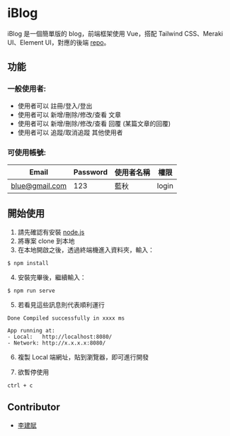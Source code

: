 # iBlog
iBlog 是一個簡單版的 blog，前端框架使用 Vue，搭配 Tailwind CSS、Meraki UI、Element UI，對應的後端 [repo](https://github.com/limecorner/blog-backend)。

## 功能
### 一般使用者:
- 使用者可以 註冊/登入/登出
- 使用者可以 新增/刪除/修改/查看 文章 
- 使用者可以 新增/刪除/修改/查看 回覆 (某篇文章的回覆) 
- 使用者可以 追蹤/取消追蹤 其他使用者

### 可使用帳號:
Email | Password | 使用者名稱 | 權限
--- | --- | --- | ---
blue@gmail.com | 123 | 藍秋 | login


## 開始使用

1. 請先確認有安裝 [node.js](https://nodejs.org/en/download/)
2. 將專案 clone 到本地
3. 在本地開啟之後，透過終端機進入資料夾，輸入：

  ```
  $ npm install
  ```

4. 安裝完畢後，繼續輸入：

  ```
  $ npm run serve
  ```
  
5. 若看見這些訊息則代表順利運行
  ```
  Done Compiled successfully in xxxx ms

  App running at:
  - Local:   http://localhost:8080/
  - Network: http://x.x.x.x:8080/
  ```

6. 複製 Local 端網址，貼到瀏覽器，即可進行開發

7. 欲暫停使用

  ```
  ctrl + c
  ```

## Contributor
* [李建賦](https://github.com/limecorner)